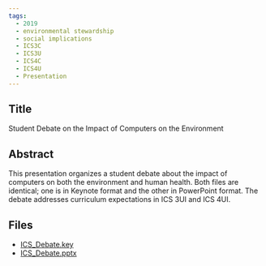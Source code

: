 ```yaml
---
tags:
  - 2019
  - environmental stewardship
  - social implications
  - ICS3C
  - ICS3U
  - ICS4C
  - ICS4U
  - Presentation
---
```

    
## Title

Student Debate on the Impact of Computers on the Environment

## Abstract

This presentation organizes a student debate about the impact of computers on both the environment and human health. Both files are identical; one is in Keynote format and the other in PowerPoint format. The debate addresses curriculum expectations in ICS 3UI and ICS 4UI.  

## Files

- [ICS_Debate.key](resources/2019/Christine_Ruza/ICS_Debate.key)
- [ICS_Debate.pptx](resources/2019/Christine_Ruza/ICS_Debate.pptx)
